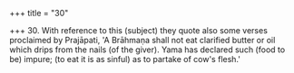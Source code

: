 +++
title = "30"

+++
30. With reference to this (subject) they quote also some verses proclaimed by Prajāpati, 'A Brāhmaṇa shall not eat clarified butter or oil which drips from the nails (of the giver). Yama has declared such (food to be) impure; (to eat it is as sinful) as to partake of cow's flesh.'
